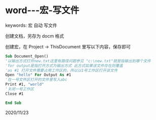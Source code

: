 # word---宏-写文件

keywords: 宏 自动 写文件  

创建文档，另存为 docm 格式  

创建宏，在 Project -> ThisDocument 里写以下内容，保存即可  

```vb
Sub Document_Open()
'以输出方式打开new.txt这里有路径问题参见 "c:\new.txt"就是指输出到哪个文件
'for output是指打开方式为输出方式 此方式如果该文件存在则覆盖
'as #1 打开文件需要占用工作区的，所以以1号工作区打开该文件
Open "hello" For Output As #1
'在一号文件区打开的文件里写入abc
Print #1, "world"
'关闭一号工作区
Close #1

End Sub
```


2020/11/23  
